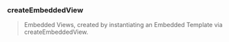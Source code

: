 ### createEmbeddedView
> Embedded Views, created by instantiating an Embedded Template via createEmbeddedView.